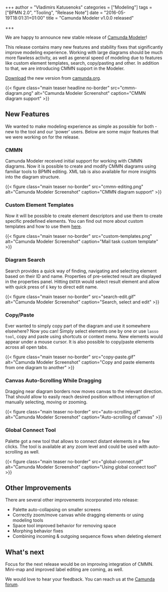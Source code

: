 +++
author = "Vladimirs Katusenoks"
categories = ["Modeling"]
tags = ["BPMN 2.0", "Tooling", "Release Note"]
date = "2016-05-19T18:01:31+01:00"
title = "Camunda Modeler v1.0.0 released"

+++

We are happy to announce new stable release of [Camunda Modeler](https://github.com/camunda/camunda-modeler)!

This release contains many new features and stability fixes that significantly improve modeling experience.
Working with large diagrams should be much more flawless activity, as well as general speed of modeling due to features like custom element templates, search, copy/pasting and other. In addition to that, we are introducing CMMN support in the Modeler.

[Download](https://camunda.org/bpmn/tool/) the new version from [camunda.org](https://camunda.org/bpmn/tool/).
<!--more-->

{{< figure class="main teaser headline no-border" src="cmmn-diagram.png" alt="Camunda Modeler Screenshot" caption="CMMN diagram support" >}}

<style>
  @media(min-width: 900px) {
    figure.main.teaser.headline {
      margin-left: -80px !important;
      margin-right: -80px !important;
    }
  }
</style>



## New Features
We wanted to make modeling experience as simple as possible for both - new to the tool and our 'power' users. Below are some major features that we were working on for the release.


### CMMN
Camunda Modeler received initial support for working with CMMN diagrams. Now it is possible to create and modify CMMN diagrams using familiar tools to BPMN editing. XML tab is also available for more insights into the diagram structure.

{{< figure class="main teaser no-border" src="cmmn-editing.png" alt="Camunda Modeler Screenshot" caption="CMMN diagram support" >}}


### Custom Element Templates
Now it will be possible to create element descriptors and use them to create specific predefined elements. You can find out more about custom templates and how to use them [here](https://docs.camunda.org/manual/latest/modeler/camunda-modeler/element-templates/).

{{< figure class="main teaser no-border" src="custom-templates.png" alt="Camunda Modeler Screenshot" caption="Mail task custom template" >}}


### Diagram Search
Search provides a quick way of finding, navigating and selecting element based on their ID and name. Properties of pre-selected result are displayed in the properties panel. Hitting `ENTER` would select result element and allow with quick press of `E` key to direct edit name.

{{< figure class="main teaser no-border" src="search-edit.gif" alt="Camunda Modeler Screenshot" caption="Search, select and edit" >}}


### Copy/Paste
Ever wanted to simply copy part of the diagram and use it somewhere elsewhere? Now you can! Simply select elements one by one or use `lasso tool`, copy and paste using shortcuts or context menu. New elements would appear under a mouse cursor. It is also possible to copy/paste elements across all open tabs.

{{< figure class="main teaser no-border" src="copy-paste.gif" alt="Camunda Modeler Screenshot" caption="Copy and paste elements from one diagram to another" >}}


### Canvas Auto-Scrolling While Dragging
Dragging near diagram borders now moves canvas to the relevant direction. That should allow to easily reach desired position without interruption of manually selecting, moving or zooming.

{{< figure class="main teaser no-border" src="auto-scrolling.gif" alt="Camunda Modeler Screenshot" caption="Auto-scrolling of canvas" >}}


### Global Connect Tool
Palette got a new tool that allows to connect distant elements in a few clicks. The tool is available at any zoom level and could be used with auto-scrolling as well.

{{< figure class="main teaser no-border" src="global-connect.gif" alt="Camunda Modeler Screenshot" caption="Using global connect tool" >}}


## Other Improvements
There are several other improvements incorporated into release:

- Palette auto-collapsing on smaller screens
- Correctly zoom/move canvas while dragging elements or using modeling tools
- Space tool improved behavior for removing space
- Morphing behavior fixes
- Combining incoming & outgoing sequence flows when deleting element

## What's next
Focus for the next release would be on improving integration of CMMN. Mini-map and improved label editing are coming, as well.

We would love to hear your feedback. You can reach us at the [Camunda forum](https://forum.camunda.org/c/modeler).
